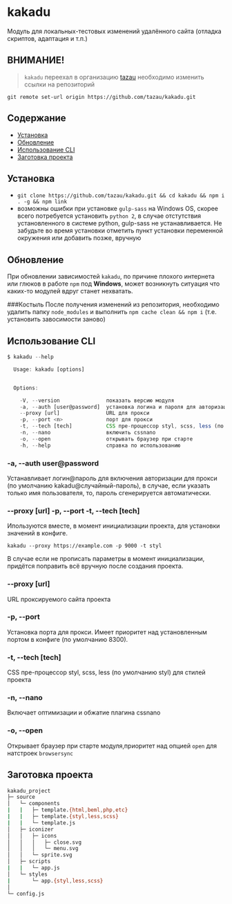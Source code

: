 # kakadu

Модуль для локальных-тестовых изменений удалённого сайта (отладка скриптов, адаптация и т.п.)

## ВНИМАНИЕ!
> `kakadu` переехал в организацию [tazau](https://github.com/tazau) необходимо изменить ссылки на репозиторий
```
git remote set-url origin https://github.com/tazau/kakadu.git
```

## Содержание
- [Установка](#Установка)
- [Обновление](#Обновление)
- [Использование CLI](#Использование-cli)
- [Заготовка проекта](#Заготовка-проекта)

## Установка
- `git clone https://github.com/tazau/kakadu.git && cd kakadu && npm i . -g && npm link`
- возможны ошибки при установке `gulp-sass` на Windows OS, скорее всего потребуется установить `python 2`, в случае отстутствия установленного в системе python, gulp-sass не устанавливается. Не забудьте во время установки отметить пункт установки переменной окружения или добавить позже, вручную

## Обновление
При обновлении зависимостей `kakadu`, по причине плохого интернета или глюков в работе `npm` под **Windows**, может возникнуть ситуация что каких-то модулей вдруг станет нехватать.

###Костыль
После получения изменений из репозитория, необходимо удалить папку `node_modules` и выполнить `npm cache clean && npm i` (т.е. установить завосимости заново)

## Использование CLI

```javascript
$ kakadu --help

  Usage: kakadu [options]


  Options:

    -V, --version               показать версию модуля
    -a, --auth [user@password]  установка логина и пароля для авторизации
    --proxy [url]               URL для прокси
    -p, --port <n>              порт для прокси
    -t, --tech [tech]           CSS пре-процессор styl, scss, less (по умолчанию styl)
    -n, --nano                  включить cssnano
    -o, --open                  открывать браузер при старте
    -h, --help                  справка по использованию

```

### -a, --auth user@password
Устанавливает логин@пароль для включения авторизации для прокси (по умолчанию kakadu@случайный-пароль), в случае, если указать только имя пользователя, то, пароль сгенерируется автоматически.

### --proxy [url] -p, --port <n> -t, --tech [tech]
Ипользуются вместе, в момент инициализации проекта, для установки значений в конфиге.
```
kakadu --proxy https://example.com -p 9000 -t styl
```
В случае если не прописать параметры в момент инициализации, придётся поправить всё вручную после создания проекта.

### --proxy [url]
URL проксируемого сайта проекта

### -p, --port <n>
Установка порта для прокси. Имеет приоритет над установленным портом в конфиге (по умолчанию 8300).

### -t, --tech [tech]
CSS пре-процессор styl, scss, less (по умолчанию styl) для стилей проекта

### -n, --nano
Включает оптимизации и обжатие плагина cssnano

### -o, --open
Открывает браузер при старте модуля,приоритет над опцией `open` для натстроек `browsersync`

## Заготовка проекта

```bash
kakadu_project
├─ source
│   └─ components
|   |   ├─ template.{html,beml,php,etc}
|   |   ├─ template.{styl,less,scss}
|   |   └─ template.js
│   ├─ iconizer
│   │   ├─ icons
│   │   │   ├─ close.svg
│   │   │   └─ menu.svg
│   │   └─ sprite.svg
│   ├─ scripts
|   |   └─ app.js
│   └─ styles
|       └─ app.{styl,less,scss}
│
└─ config.js
```